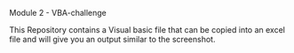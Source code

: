Module 2 - VBA-challenge

This Repository contains a Visual basic file that can be copied into an excel file and will give you an output similar to the screenshot.
